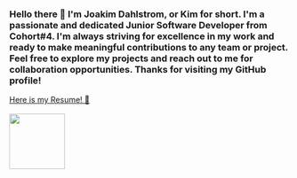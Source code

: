 ### Hello there 👋 I'm Joakim Dahlstrom, or Kim for short. I'm a passionate and dedicated Junior Software Developer from Cohort#4. I'm always striving for excellence in my work and ready to make meaningful contributions to any team or project. Feel free to explore my projects and reach out to me for collaboration opportunities. Thanks for visiting my GitHub profile!
<a href="https://drive.google.com/file/d/1Ach3Jfa0pN3siJ3pD_k34pz9RkwwOtxM/view?usp=sharing" target="_blank">Here is my Resume! 📰</a><br/><br/>
<img src="https://res.cloudinary.com/dvdpkfs5k/image/upload/v1683917416/github-profile_lkyhi9.jpg" height="100">
<!--
**lethal1147/lethal1147** is a ✨ _special_ ✨ repository because its `README.md` (this file) appears on your GitHub profile.

Here are some ideas to get you started:

- 🔭 I’m currently working on ...
- 👯 I’m looking to collaborate on ...
- 🤔 I’m looking for help with ...
- 💬 Ask me about ...
- 📫 How to reach me: ...
- 😄 Pronouns: ...
- ⚡ Fun fact: ...
-->
